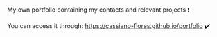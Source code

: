 My own portfolio containing my contacts and relevant projects ❗

You can access it through: https://cassiano-flores.github.io/portfolio ✔️

